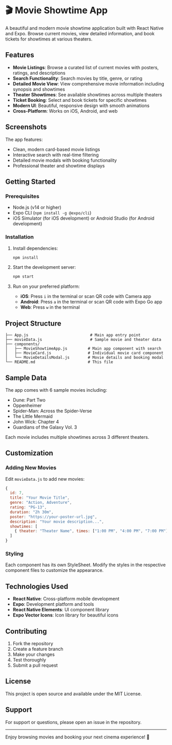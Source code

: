 # 🎬 Movie Showtime App

A beautiful and modern movie showtime application built with React Native and Expo. Browse current movies, view detailed information, and book tickets for showtimes at various theaters.

## Features

- **Movie Listings**: Browse a curated list of current movies with posters, ratings, and descriptions
- **Search Functionality**: Search movies by title, genre, or rating
- **Detailed Movie View**: View comprehensive movie information including synopsis and showtimes
- **Theater Showtimes**: See available showtimes across multiple theaters
- **Ticket Booking**: Select and book tickets for specific showtimes
- **Modern UI**: Beautiful, responsive design with smooth animations
- **Cross-Platform**: Works on iOS, Android, and web

## Screenshots

The app features:
- Clean, modern card-based movie listings
- Interactive search with real-time filtering
- Detailed movie modals with booking functionality
- Professional theater and showtime displays

## Getting Started

### Prerequisites

- Node.js (v14 or higher)
- Expo CLI (`npm install -g @expo/cli`)
- iOS Simulator (for iOS development) or Android Studio (for Android development)

### Installation

1. Install dependencies:
   ```bash
   npm install
   ```

2. Start the development server:
   ```bash
   npm start
   ```

3. Run on your preferred platform:
   - **iOS**: Press `i` in the terminal or scan QR code with Camera app
   - **Android**: Press `a` in the terminal or scan QR code with Expo Go app
   - **Web**: Press `w` in the terminal

## Project Structure

```
├── App.js                           # Main app entry point
├── movieData.js                     # Sample movie and theater data
├── components/
│   ├── MovieShowtimeApp.js         # Main app component with search
│   ├── MovieCard.js                # Individual movie card component
│   └── MovieDetailsModal.js        # Movie details and booking modal
└── README.md                       # This file
```

## Sample Data

The app comes with 6 sample movies including:
- Dune: Part Two
- Oppenheimer
- Spider-Man: Across the Spider-Verse
- The Little Mermaid
- John Wick: Chapter 4
- Guardians of the Galaxy Vol. 3

Each movie includes multiple showtimes across 3 different theaters.

## Customization

### Adding New Movies

Edit `movieData.js` to add new movies:

```javascript
{
  id: 7,
  title: "Your Movie Title",
  genre: "Action, Adventure",
  rating: "PG-13",
  duration: "2h 30m",
  poster: "https://your-poster-url.jpg",
  description: "Your movie description...",
  showtimes: [
    { theater: "Theater Name", times: ["1:00 PM", "4:00 PM", "7:00 PM"] }
  ]
}
```

### Styling

Each component has its own StyleSheet. Modify the styles in the respective component files to customize the appearance.

## Technologies Used

- **React Native**: Cross-platform mobile development
- **Expo**: Development platform and tools
- **React Native Elements**: UI component library
- **Expo Vector Icons**: Icon library for beautiful icons

## Contributing

1. Fork the repository
2. Create a feature branch
3. Make your changes
4. Test thoroughly
5. Submit a pull request

## License

This project is open source and available under the MIT License.

## Support

For support or questions, please open an issue in the repository.

---

Enjoy browsing movies and booking your next cinema experience! 🍿
